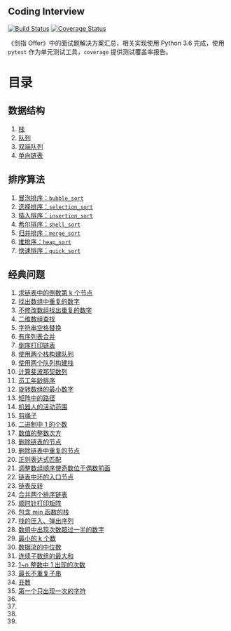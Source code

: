 Coding Interview
------------------

[![Build Status](https://travis-ci.org/OxE8551CCB/coding-interview-python.svg)](https://travis-ci.org/OxE8551CCB/coding-interview-python) [![Coverage Status](https://coveralls.io/repos/github/OxE8551CCB/coding-interview-python/badge.svg?branch=master)](https://coveralls.io/github/OxE8551CCB/coding-interview-python?branch=master)

《剑指 Offer》中的面试题解决方案汇总，相关实现使用 Python 3.6 完成，使用 `pytest` 作为单元测试工具，`coverage` 提供测试覆盖率报告。

# 目录
## 数据结构
1. [栈](src/datastructures/stack.py)
1. [队列](src/datastructures/queue.py)
1. [双端队列](src/datastructures/deque.py)
1. [单向链表](src/datastructures/linkedlist/single.py)

## 排序算法
1. [冒泡排序：`bubble_sort`](src/helpers.py)
1. [选择排序：`selection_sort`](src/helpers.py)
1. [插入排序：`insertion_sort`](src/helpers.py)
1. [希尔排序：`shell_sort`](src/helpers.py)
1. [归并排序：`merge_sort`](src/helpers.py)
1. [堆排序：`heap_sort`](src/helpers.py)
1. [快速排序：`quick_sort`](src/helpers.py)

## 经典问题
1. [求链表中的倒数第 k 个节点](src/problems/p01_find_kth_node.py)
1. [找出数组中重复的数字](src/problems/p02_find_duplicate_numbers.py)
1. [不修改数组找出重复的数字](src/problems/p03_find_duplicate_numbers2.py)
1. [二维数组查找](src/problems/p04_find_in_sorted_matrix.py)
1. [字符串空格替换](src/problems/p05_replace_space_in_text.py)
1. [有序列表合并](src/problems/p06_merge_two_sorted_arrays.py)
1. [倒序打印链表](src/problems/p07_print_linkedlist_reversely.py)
1. [使用两个栈构建队列](src/problems/p08_impl_queue_with_two_stacks.py)
1. [使用两个队列构建栈](src/problems/p09_impl_stack_with_two_queues.py)
1. [计算斐波那契数列](src/problems/p10_fibonacci.py)
1. [员工年龄排序](src/problems/p11_sort_ages.py)
1. [旋转数组的最小数字](src/problems/p12_find_smallest_in_rotated_array.py)
1. [矩阵中的路径](src/problems/p13_matrix_has_path.py)
1. [机器人的活动范围](src/problems/p14_robot_range_of_motion.py)
1. [剪绳子](src/problems/p15_cut_rope.py)
1. [二进制中 1 的个数](src/problems/p16_number_of_one.py)
1. [数值的整数次方](src/problems/p17_power_of_n.py)
1. [删除链表的节点](src/problems/p18_delete_node_from_list.py)
1. [删除链表中重复的节点](src/problems/p19_remove_duplicate_nodes_from_list.py)
1. [正则表达式匹配](src/problems/p20_match_regex.py)
1. [调整数组顺序使奇数位于偶数前面](src/problems/p21_adjust_odd_even_nums_in_array.py)
1. [链表中环的入口节点](src/problems/p22_find_entry_of_partial_circular_list.py)
1. [链表反转](src/problems/p23_reverse_list.py)
1. [合并两个排序链表](src/problems/p24_merge_sorted_list.py)
1. [顺时针打印矩阵](src/problems/p25_print_matrix_cw.py)
1. [包含 min 函数的栈](src/problems/p26_min_stack.py)
1. [栈的压入、弹出序列](src/problems/p27_push_pop_sequence_in_stack.py)
1. [数组中出现次数超过一半的数字](src/problems/p28_num_occurs_more_than_others.py)
1. [最小的 k 个数](src/problems/p29_n_smallest_numbers.py)
1. [数据流的中位数](src/problems/p30_middle_number_of_data_stream.py)
1. [连续子数组的最大和](src/problems/p31_max_sum_of_sub_seq.py)
1. [1~n 整数中 1 出现的次数](src/problems/p32_num_of_one.py)
1. [最长不重复子串](src/problems/p33_longest_non_repeat_seq.py)
1. [丑数](src/problems/p34_ugly_number.py)
1. [第一个只出现一次的字符](src/problems/p35_first_not_repeating_char.py)
1. []()
1. []()
1. []()
1. []()
